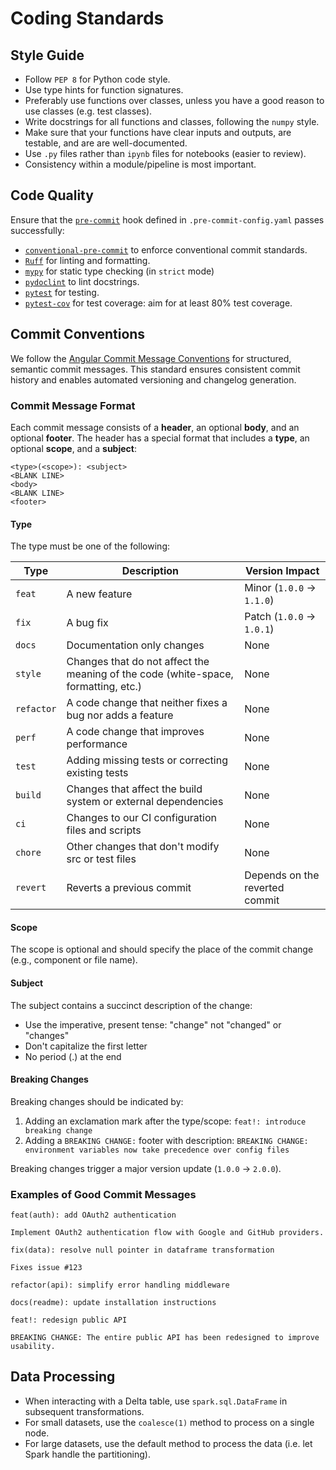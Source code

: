 # Coding Standards

## Style Guide

- Follow `PEP 8` for Python code style.
- Use type hints for function signatures.
- Preferably use functions over classes, unless you have a good reason to use classes (e.g. test classes).
- Write docstrings for all functions and classes, following the `numpy` style.
- Make sure that your functions have clear inputs and outputs, are testable, and are are well-documented.
- Use `.py` files rather than `ipynb` files for notebooks (easier to review).
- Consistency within a module/pipeline is most important.

## Code Quality

Ensure that the [`pre-commit`](https://pre-commit.com) hook defined in `.pre-commit-config.yaml` passes successfully:

- [`conventional-pre-commit`](https://github.com/compilerla/conventional-pre-commit) to enforce conventional commit standards.
- [`Ruff`](https://docs.astral.sh/ruff/) for linting and formatting.
- [`mypy`](https://mypy.readthedocs.io/en/stable/) for static type checking (in `strict` mode)
- [`pydoclint`](https://github.com/shmsi/pydoclint) to lint docstrings.
- [`pytest`](https://docs.pytest.org/en/stable/) for testing.
- [`pytest-cov`](https://pytest-cov.readthedocs.io/en/latest/) for test coverage: aim for at least 80% test coverage.

## Commit Conventions

We follow the [Angular Commit Message Conventions](https://github.com/angular/angular/blob/main/CONTRIBUTING.md#-commit-message-format) for structured, semantic commit messages. This standard ensures consistent commit history and enables automated versioning and changelog generation.

### Commit Message Format

Each commit message consists of a **header**, an optional **body**, and an optional **footer**. The header has a special format that includes a **type**, an optional **scope**, and a **subject**:

```
<type>(<scope>): <subject>
<BLANK LINE>
<body>
<BLANK LINE>
<footer>
```

#### Type

The type must be one of the following:

| Type       | Description | Version Impact |
|------------|-------------|----------------|
| `feat`     | A new feature | Minor (`1.0.0` → `1.1.0`) |
| `fix`      | A bug fix | Patch (`1.0.0` → `1.0.1`) |
| `docs`     | Documentation only changes | None |
| `style`    | Changes that do not affect the meaning of the code (white-space, formatting, etc.) | None |
| `refactor` | A code change that neither fixes a bug nor adds a feature | None |
| `perf`     | A code change that improves performance | None |
| `test`     | Adding missing tests or correcting existing tests | None |
| `build`    | Changes that affect the build system or external dependencies | None |
| `ci`       | Changes to our CI configuration files and scripts | None |
| `chore`    | Other changes that don't modify src or test files | None |
| `revert`   | Reverts a previous commit | Depends on the reverted commit |

#### Scope

The scope is optional and should specify the place of the commit change (e.g., component or file name).

#### Subject

The subject contains a succinct description of the change:
- Use the imperative, present tense: "change" not "changed" or "changes"
- Don't capitalize the first letter
- No period (.) at the end

#### Breaking Changes

Breaking changes should be indicated by:
1. Adding an exclamation mark after the type/scope: `feat!: introduce breaking change`
2. Adding a `BREAKING CHANGE:` footer with description: `BREAKING CHANGE: environment variables now take precedence over config files`

Breaking changes trigger a major version update (`1.0.0` → `2.0.0`).

### Examples of Good Commit Messages

```
feat(auth): add OAuth2 authentication

Implement OAuth2 authentication flow with Google and GitHub providers.
```

```
fix(data): resolve null pointer in dataframe transformation

Fixes issue #123
```

```
refactor(api): simplify error handling middleware
```

```
docs(readme): update installation instructions
```

```
feat!: redesign public API

BREAKING CHANGE: The entire public API has been redesigned to improve usability.
```

## Data Processing

- When interacting with a Delta table, use `spark.sql.DataFrame` in subsequent transformations.
- For small datasets, use the `coalesce(1)` method to process on a single node.
- For large datasets, use the default method to process the data (i.e. let Spark handle the partitioning).

